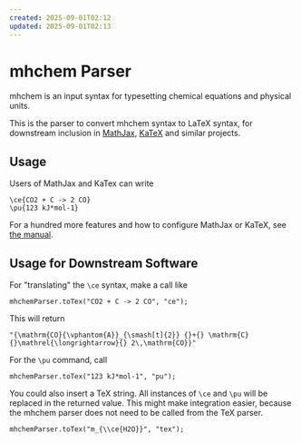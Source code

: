 ```yaml
---
created: 2025-09-01T02:12
updated: 2025-09-01T02:13
---
```

# mhchem Parser

mhchem is an input syntax for typesetting chemical equations and physical units.

This is the parser to convert mhchem syntax to LaTeX syntax, for downstream inclusion in [MathJax](https://mathjax.org), [KaTeX](https://katex.org) and similar projects.


## Usage

Users of MathJax and KaTex can write

    \ce{CO2 + C -> 2 CO}
    \pu{123 kJ*mol-1}

For a hundred more features and how to configure MathJax or KaTeX, see
[the manual](https://mhchem.github.io/MathJax-mhchem/).


## Usage for Downstream Software

For "translating" the `\ce` syntax, make a call like

    mhchemParser.toTex("CO2 + C -> 2 CO", "ce");

This will return

    "{\mathrm{CO}{\vphantom{A}}_{\smash[t]{2}} {}+{} \mathrm{C} {}\mathrel{\longrightarrow}{} 2\,\mathrm{CO}}"

For the `\pu` command, call

    mhchemParser.toTex("123 kJ*mol-1", "pu");

You could also insert a TeX string. All instances of `\ce` and `\pu` will be replaced in the returned value. This might make integration easier, because the mhchem parser does not need to be called from the TeX parser.

    mhchemParser.toTex("m_{\\ce{H2O}}", "tex");
